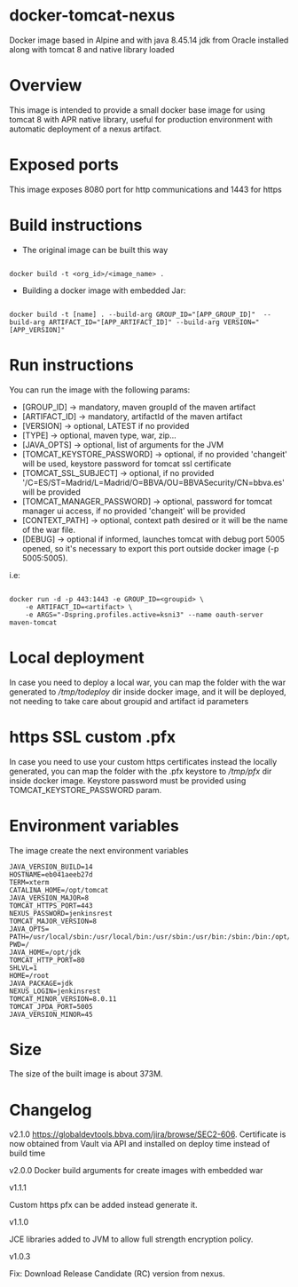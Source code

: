 # docker-tomcat-nexus
Docker image based in Alpine and with java 8.45.14 jdk from Oracle installed along with tomcat 8 and native library loaded

# Overview
This image is intended to provide a small docker base image for using tomcat 8 with APR native library, useful for production environment 
 with automatic deployment of a nexus artifact.
 
# Exposed ports
This image exposes 8080 port for http communications and 1443 for https
 
# Build instructions

* The original image can be built this way

```

docker build -t <org_id>/<image_name> .
```


* Building a docker image with embedded Jar:

```

docker build -t [name] . --build-arg GROUP_ID="[APP_GROUP_ID]"  --build-arg ARTIFACT_ID="[APP_ARTIFACT_ID]" --build-arg VERSION="[APP_VERSION]"

```


# Run instructions

You can run the image with the following params: 

* [GROUP_ID] -> mandatory, maven groupId of the maven artifact
* [ARTIFACT_ID] -> mandatory, artifactId of the maven artifact
* [VERSION] -> optional, LATEST if no provided
* [TYPE] -> optional, maven type, war, zip...
* [JAVA_OPTS] -> optional, list of arguments for the JVM
* [TOMCAT_KEYSTORE_PASSWORD] -> optional, if no provided 'changeit' will be used, keystore password for tomcat ssl certificate
* [TOMCAT_SSL_SUBJECT] -> optional, if no provided '/C=ES/ST=Madrid/L=Madrid/O=BBVA/OU=BBVASecurity/CN=bbva.es' will be provided
* [TOMCAT_MANAGER_PASSWORD] -> optional, password for tomcat manager ui access, if no provided 'changeit' will be provided
* [CONTEXT_PATH] -> optional, context path desired or it will be the name of the war file.
* [DEBUG] ->  optional if informed, launches tomcat with debug port 5005 opened, so it's necessary to export this port outside
 docker image (-p 5005:5005).
 
i.e: 


```

docker run -d -p 443:1443 -e GROUP_ID=<groupid> \
    -e ARTIFACT_ID=<artifact> \
    -e ARGS="-Dspring.profiles.active=ksni3" --name oauth-server maven-tomcat

```

# Local deployment

In case you need to deploy a local war, you can map the folder with the war generated to */tmp/todeploy* dir inside docker image, and it
 will be deployed, not needing to take care about groupid and artifact id parameters
 
# https SSL custom .pfx
 
In case you need to use your custom https certificates instead the locally generated, you can map the folder with the .pfx keystore to */tmp/pfx* dir inside docker image.
Keystore password must be provided using TOMCAT_KEYSTORE_PASSWORD param.
 
# Environment variables

The image create the next environment variables

```
JAVA_VERSION_BUILD=14
HOSTNAME=eb041aeeb27d
TERM=xterm
CATALINA_HOME=/opt/tomcat
JAVA_VERSION_MAJOR=8
TOMCAT_HTTPS_PORT=443
NEXUS_PASSWORD=jenkinsrest
TOMCAT_MAJOR_VERSION=8
JAVA_OPTS= 
PATH=/usr/local/sbin:/usr/local/bin:/usr/sbin:/usr/bin:/sbin:/bin:/opt/jdk/bin:/opt/tomcat/bin:/bin
PWD=/
JAVA_HOME=/opt/jdk
TOMCAT_HTTP_PORT=80
SHLVL=1
HOME=/root
JAVA_PACKAGE=jdk
NEXUS_LOGIN=jenkinsrest
TOMCAT_MINOR_VERSION=8.0.11
TOMCAT_JPDA_PORT=5005
JAVA_VERSION_MINOR=45
```

# Size

The size of the built image is about 373M.

# Changelog

v2.1.0
https://globaldevtools.bbva.com/jira/browse/SEC2-606. Certificate is now obtained from Vault via API and installed on deploy time instead of build time

v2.0.0
Docker build arguments for create images with embedded war


v1.1.1

Custom https pfx can be added instead generate it.

v1.1.0

JCE libraries added to JVM to allow full strength encryption policy.

v1.0.3

Fix: Download Release Candidate (RC) version  from nexus.